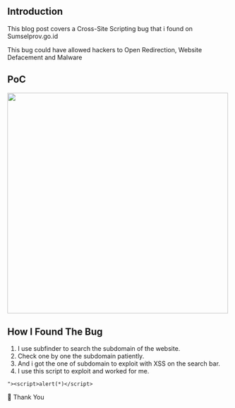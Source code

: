 ## Introduction

This blog post covers a Cross-Site Scripting bug that i found on Sumselprov.go.id

This bug could have allowed hackers to Open Redirection, Website Defacement and Malware

## PoC

<img src="https://user-images.githubusercontent.com/67650329/211989145-8f0b08a9-a6e7-415a-867e-8bc758664764.png" width="500px" align="center">

## How I Found The Bug

1. I use subfinder to search the subdomain of the website.
2. Check one by one the subdomain patiently.
3. And i got the one of subdomain to exploit with XSS on the search bar.
4. I use this script to exploit and worked for me.
```
"><script>alert(*)</script>
```

👋 Thank You
